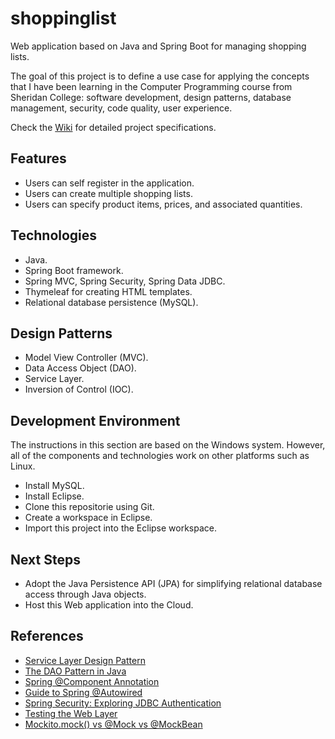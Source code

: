 # shoppinglist
Web application based on Java and Spring Boot for managing shopping lists.

The goal of this project is to define a use case for applying the concepts that I have been learning in the Computer Programming course from Sheridan College: software development, design patterns, database management, security, code quality, user experience.

Check the [Wiki](https://github.com/leovacaro/shoppinglist/wiki) for detailed project specifications.

## Features
* Users can self register in the application.
* Users can create multiple shopping lists.
* Users can specify product items, prices, and associated quantities.

## Technologies
* Java.
* Spring Boot framework.
* Spring MVC, Spring Security, Spring Data JDBC.
* Thymeleaf for creating HTML templates.
* Relational database persistence (MySQL).

## Design Patterns
* Model View Controller (MVC).
* Data Access Object (DAO).
* Service Layer.
* Inversion of Control (IOC).

## Development Environment
The instructions in this section are based on the Windows system.
However, all of the components and technologies work on other platforms such as Linux.

* Install MySQL.
* Install Eclipse.
* Clone this repositorie using Git.
* Create a workspace in Eclipse.
* Import this project into the Eclipse workspace.

## Next Steps
* Adopt the Java Persistence API (JPA) for simplifying relational database access through Java objects.
* Host this Web application into the Cloud. 

## References
* [Service Layer Design Pattern](https://java-design-patterns.com/patterns/service-layer/)
* [The DAO Pattern in Java](baeldung.com/java-dao-pattern)
* [Spring @Component Annotation](https://www.baeldung.com/spring-component-annotation)
* [Guide to Spring @Autowired](https://www.baeldung.com/spring-autowire)
* [Spring Security: Exploring JDBC Authentication](https://www.baeldung.com/spring-security-jdbc-authentication)
* [Testing the Web Layer](https://spring.io/guides/gs/testing-web/)
* [Mockito.mock() vs @Mock vs @MockBean](https://www.baeldung.com/java-spring-mockito-mock-mockbean)
